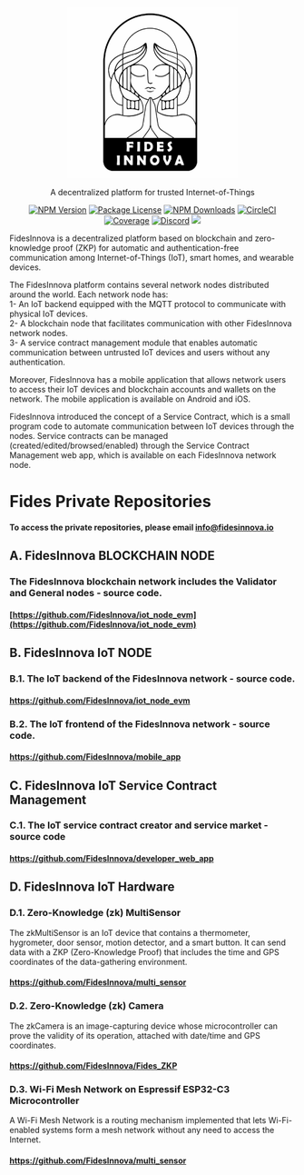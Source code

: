 <p align="center">
<img src="github-logo.jpg" width="300" height="300">
</p>

[circleci-image]: https://img.shields.io/circleci/build/github/nestjs/nest/master?token=abc123def456
[circleci-url]: https://circleci.com/gh/nestjs/nest

  <p align="center">A decentralized platform for trusted Internet-of-Things</p>
    <p align="center">
<a href="https://www.npmjs.com/~nestjscore" target="_blank"><img src="https://img.shields.io/npm/v/@nestjs/core.svg" alt="NPM Version" /></a>
<a href="https://www.npmjs.com/~nestjscore" target="_blank"><img src="https://img.shields.io/npm/l/@nestjs/core.svg" alt="Package License" /></a>
<a href="https://www.npmjs.com/~nestjscore" target="_blank"><img src="https://img.shields.io/npm/dm/@nestjs/common.svg" alt="NPM Downloads" /></a>
<a href="https://circleci.com/gh/nestjs/nest" target="_blank"><img src="https://img.shields.io/circleci/build/github/nestjs/nest/master" alt="CircleCI" /></a>
<a href="https://coveralls.io/github/nestjs/nest?branch=master" target="_blank"><img src="https://coveralls.io/repos/github/nestjs/nest/badge.svg?branch=master#9" alt="Coverage" /></a>
<a href="https://discord.com/invite/NQdM6JGwcs" target="_blank"><img src="https://img.shields.io/badge/discord-online-brightgreen.svg" alt="Discord"/></a>
<a href="https://twitter.com/FidesInnov93442" target="_blank"><img src="https://img.shields.io/twitter/follow/nestframework.svg?style=social&label=Follow"></a>
</p>


FidesInnova is a decentralized platform based on blockchain and zero-knowledge proof (ZKP) for automatic and authentication-free communication among Internet-of-Things (IoT), smart homes, and wearable devices.

The FidesInnova platform contains several network nodes distributed around the world. Each network node has:<br>
1- An IoT backend equipped with the MQTT protocol to communicate with physical IoT devices.<br>
2- A blockchain node that facilitates communication with other FidesInnova network nodes.<br>
3- A service contract management module that enables automatic communication between untrusted IoT devices and users without any authentication.<br>

Moreover, FidesInnova has a mobile application that allows network users to access their IoT devices and blockchain accounts and wallets on the network. The mobile application is available on Android and iOS.

FidesInnova introduced the concept of a Service Contract, which is a small program code to automate communication between IoT devices through the nodes. Service contracts can be managed (created/edited/browsed/enabled) through the Service Contract Management web app, which is available on each FidesInnova network node.

# Fides Private Repositories 
#### To access the private repositories, please email info@fidesinnova.io


## A. FidesInnova BLOCKCHAIN NODE
### The FidesInnova blockchain network includes the Validator and General nodes - source code.
#### [https://github.com/FidesInnova/iot_node_evm](https://github.com/FidesInnova/iot_node_evm)

## B. FidesInnova IoT NODE
### B.1. The IoT backend of the FidesInnova network - source code. 
#### https://github.com/FidesInnova/iot_node_evm

### B.2. The IoT frontend of the FidesInnova network - source code. 
#### https://github.com/FidesInnova/mobile_app


## C. FidesInnova IoT Service Contract Management
### C.1. The IoT service contract creator and service market - source code
#### https://github.com/FidesInnova/developer_web_app

## D. FidesInnova IoT Hardware
### D.1. Zero-Knowledge (zk) MultiSensor
The zkMultiSensor is an IoT device that contains a thermometer, hygrometer, door sensor, motion detector, and a smart button. It can send data with a ZKP (Zero-Knowledge Proof) that includes the time and GPS coordinates of the data-gathering environment.
#### https://github.com/FidesInnova/multi_sensor

### D.2. Zero-Knowledge (zk) Camera
The zkCamera is an image-capturing device whose microcontroller can prove the validity of its operation, attached with date/time and GPS coordinates.
#### https://github.com/FidesInnova/Fides_ZKP

### D.3. Wi-Fi Mesh Network on Espressif ESP32-C3 Microcontroller
A Wi-Fi Mesh Network is a routing mechanism implemented that lets Wi-Fi-enabled systems form a mesh network without any need to access the Internet. 
#### https://github.com/FidesInnova/multi_sensor

